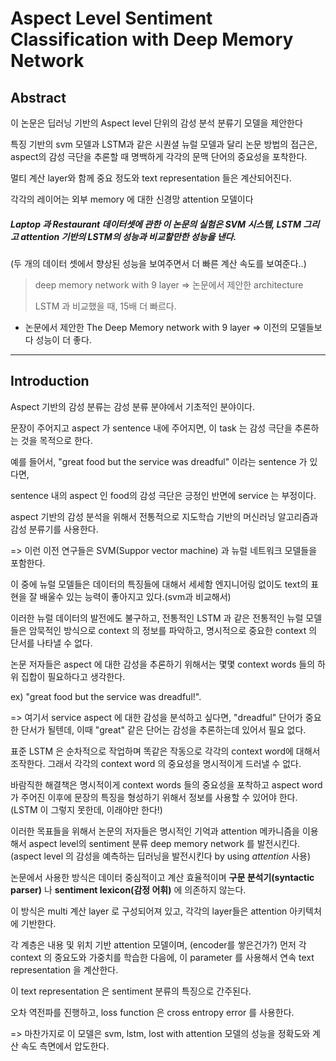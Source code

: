 # Aspect Level Sentiment Classification with Deep Memory Network



## Abstract



이 논문은 딥러닝 기반의 Aspect level 단위의 감성 분석 분류기 모델을 제안한다

특징 기반의 svm 모델과 LSTM과 같은 시퀀셜 뉴럴 모델과 달리 논문 방법의 접근은, aspect의 감성 극단을 추론할 때 명백하게 각각의 문맥 단어의 중요성을 포착한다.



멀티 계산 layer와 함께 중요 정도와 text representation 들은 계산되어진다.

각각의 레이어는 외부 memory 에 대한 신경망 attention 모델이다

##### Laptop 과 Restaurant 데이터셋에 관한 이 논문의 실험은 SVM 시스템, LSTM 그리고 attention 기반의 LSTM의 성능과 비교할만한 성능을 낸다.

(두 개의 데이터 셋에서 향상된 성능을 보여주면서 더 빠른 계산 속도를 보여준다..)

> deep memory network with 9 layer => 논문에서 제안한 architecture
>
> LSTM 과 비교했을 때, 15배 더 빠르다.



- 논문에서 제안한 The Deep Memory network with 9 layer => 이전의 모델들보다 성능이 더 좋다.



<hr>

## Introduction



Aspect 기반의 감성 분류는 감성 분류 분야에서 기초적인 분야이다.

문장이 주어지고 aspect 가 sentence 내에 주어지면, 이 task 는 감성 극단을 추론하는 것을 목적으로 한다.

예를 들어서, "great food but the service was dreadful" 이라는 sentence 가 있다면,

sentence 내의 aspect 인 food의 감성 극단은 긍정인 반면에 service 는 부정이다.



aspect 기반의 감성 분석을 위해서 전통적으로 지도학습 기반의 머신러닝 알고리즘과 감성 분류기를 사용한다.

=> 이런 이전 연구들은 SVM(Suppor vector machine) 과 뉴럴 네트워크 모델들을 포함한다.

이 중에 뉴럴 모델들은 데이터의 특징들에 대해서 세세함 엔지니어링 없이도 text의 표현을 잘 배울수 있는 능력이 좋아지고 있다.(svm과 비교해서)



이러한 뉴럴 데이터의 발전에도 불구하고, 전통적인 LSTM 과 같은 전통적인 뉴럴 모델들은 암묵적인 방식으로 context 의 정보를 파악하고, 명시적으로 중요한 context 의 단서를 나타낼 수 없다.

논문 저자들은 aspect 에 대한 감성을 추론하기 위해서는 몇몇 context words 들의 하위 집합이 필요하다고 생각한다.

ex) "great food but the service was dreadful!".

=> 여기서 service aspect 에 대한 감성을 분석하고 싶다면, "dreadful" 단어가 중요한 단서가 될텐데, 이때 "great" 같은 단어는 감성을 추론하는데 있어서 필요 없다.



표준 LSTM 은 순차적으로 작업하며 똑같은 작동으로 각각의 context word에 대해서 조작한다. 그래서 각각의 context word 의 중요성을 명시적이게 드러낼 수 없다.

바람직한 해결책은 명시적이게 context words 들의 중요성을 포착하고 aspect word가 주어진 이후에 문장의 특징을 형성하기 위해서 정보를 사용할 수 있어야 한다. (LSTM 이 그렇지 못한데, 이래야만 한다!)



이러한 목표들을 위해서 논문의 저자들은 명시적인 기억과 attention 메카니즘을 이용해서 aspect level의 sentiment 분류 deep memory network 를 발전시킨다. (aspect level 의 감성을 예측하는 딥러닝을 발전시킨다 by using *attention* 사용)

논문에서 사용한 방식은 데이터 중심적이고 계산 효율적이며 **구문 분석기(syntactic parser)** 나 **sentiment lexicon(감정 어휘)** 에 의존하지 않는다.



이 방식은 multi 계산 layer 로 구성되어져 있고, 각각의 layer들은 attention 아키텍처에 기반한다. 

각 계층은 내용 및 위치 기반 attention 모델이며, (encoder를 쌓은건가?) 먼저 각 context 의 중요도와 가중치를 학습한 다음에, 이 parameter 를 사용해서 연속 text representation 을 계산한다.

이 text representation 은 sentiment 분류의 특징으로 간주된다.

오차 역전파를 진행하고, loss function 은 cross entropy error 를 사용한다.



=> 마찬가지로 이 모델은 svm, lstm, lost with attention 모델의 성능을 정확도와 계산 속도 측면에서 압도한다.





















